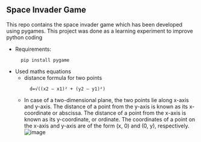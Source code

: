 ## Space Invader Game
This repo contains the space invader game which has been developed using pygames. This project was done as a learning experiment to improve python coding

* Requirements:
  ```
    pip install pygame
  ```
* Used maths equations
  * distance formula for two points
    ```
      d=√((x2 – x1)² + (y2 – y1)²)
    ```
  * In case of a two-dimensional plane, the two points lie along x-axis and y-axis. The distance of a point from the y-axis is known as its x-coordinate or abscissa. The distance of a point from the x-axis is known as its y-coordinate, or ordinate. The coordinates of a point on the x-axis and y-axis are of the form (x, 0) and (0, y), respectively.
    ![image](https://github.com/user-attachments/assets/fa100f99-f1d3-4172-bfbb-67db60d5a50c)

